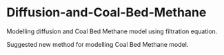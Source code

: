 # Diffusion-and-Coal-Bed-Methane
Modelling diffusion and Coal Bed Methane model using filtration equation.

Suggested new method for modelling Coal Bed Methane model.
